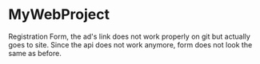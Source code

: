 # MyWebProject
Registration Form, the ad's link does not work properly on git but actually goes to site.
Since the api does not work anymore, form does not look the same as before.
